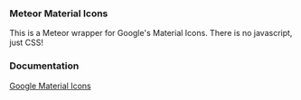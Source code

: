 ### Meteor Material Icons

This is a Meteor wrapper for Google's Material Icons. There is no javascript, just CSS!

### Documentation

 [Google Material Icons](https://google.com/design/icons)
